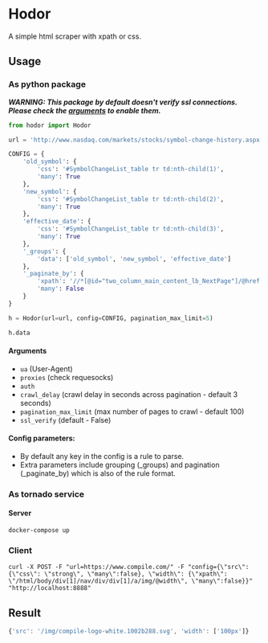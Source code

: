 # Hodor

A simple html scraper with xpath or css.

## Usage

### As python package

***WARNING: This package by default doesn't verify ssl connections. Please check the [arguments](#arguments) to enable them.***


```python
from hodor import Hodor

url = 'http://www.nasdaq.com/markets/stocks/symbol-change-history.aspx'

CONFIG = {
    'old_symbol': {
        'css': '#SymbolChangeList_table tr td:nth-child(1)',
        'many': True
    },
    'new_symbol': {
        'css': '#SymbolChangeList_table tr td:nth-child(2)',
        'many': True
    },
    'effective_date': {
        'css': '#SymbolChangeList_table tr td:nth-child(3)',
        'many': True
    },
    '_groups': {
        'data': ['old_symbol', 'new_symbol', 'effective_date']
    },
    '_paginate_by': {
        'xpath': '//*[@id="two_column_main_content_lb_NextPage"]/@href',
        'many': False
    }
}

h = Hodor(url=url, config=CONFIG, pagination_max_limit=5)

h.data
```

#### Arguments

- ```ua``` (User-Agent)
- ```proxies``` (check requesocks)
- ```auth```
- ```crawl_delay``` (crawl delay in seconds across pagination - default 3 seconds)
- ```pagination_max_limit``` (max number of pages to crawl - default 100)
- ```ssl_verify``` (default - False)


#### Config parameters:
- By default any key in the config is a rule to parse.
- Extra parameters include grouping (_groups) and pagination (_paginate_by) which is also of the rule format.



### As tornado service

#### Server
```shell
docker-compose up
```

### Client
```shell
curl -X POST -F "url=https://www.compile.com/" -F "config={\"src\": {\"css\": \"strong\", \"many\":false}, \"width\": {\"xpath\": \"/html/body/div[1]/nav/div/div[1]/a/img/@width\", \"many\":false}}" "http://localhost:8888"
```


## Result
```javascript
{'src': '/img/compile-logo-white.1002b288.svg', 'width': ['100px']}
```
